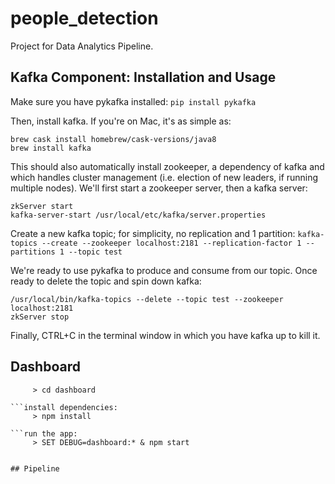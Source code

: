 # people_detection
Project for Data Analytics Pipeline. 

## Kafka Component: Installation and Usage

Make sure you have pykafka installed:
```pip install pykafka```

Then, install kafka. If you're on Mac, it's as simple as: 
```
brew cask install homebrew/cask-versions/java8
brew install kafka
```

This should also automatically install zookeeper, a dependency of kafka and which handles cluster management (i.e. election of new leaders, if running multiple nodes). We'll first start a zookeeper server, then a kafka server:

```
zkServer start
kafka-server-start /usr/local/etc/kafka/server.properties
```

Create a new kafka topic; for simplicity, no replication and 1 partition:
```kafka-topics --create --zookeeper localhost:2181 --replication-factor 1 --partitions 1 --topic test```

We're ready to use pykafka to produce and consume from our topic. Once ready to delete the topic and spin down kafka:
```
/usr/local/bin/kafka-topics --delete --topic test --zookeeper localhost:2181
zkServer stop
```
Finally, CTRL+C in the terminal window in which you have kafka up to kill it. 


## Dashboard


```change directory:
     > cd dashboard

```install dependencies:
     > npm install

```run the app:
     > SET DEBUG=dashboard:* & npm start


## Pipeline
